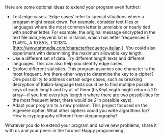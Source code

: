 Here are some optional ideas to extend your program even further:

* Test edge cases. 'Edge cases' refer to special situations where a program might break down. For example, consider text files or languages where the most common letter is unreliable or nearly tied with another letter. For example, the original message encrypted in the text file aida_keyverdi.txt is in Italian, which has letter frequencies E 11.49%, A 10.85%, I 10.18% (http://www.sttmedia.com/characterfrequency-italian ). You could also experiment with determining the maximum allowable key length.
* Use a different set of data. Try different length texts and different languages. This can also help you identify edge cases.
* Explore different statistics. This program assumes one character is the most frequent. Are there other ways to determine the key to a cipher? One possibility to address certain edge cases, such as breaking decryption of Italian-language texts could be to find multiple possible keys of each length and try all of them (tryKeyLength might return a 2D array—if you find every key length n where there are two possibilities for the most frequent letter, there would be 2^n possible keys).
* Adapt your program to a new problem. This project focused on the Vigenère cipher. What other ciphers could you write algorithms for? How is cryptography different from steganography?

Whatever you do to extend your program and solve new problems, share it with us and your peers in the forums! Happy programming!